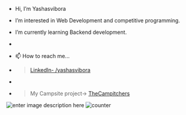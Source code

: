 -  Hi, I’m Yashasvibora 
-  I’m interested in Web Development and competitive programming.
-  I’m currently learning Backend development.
- 

- 📫 How to reach me...
- > [LinkedIn- /yashasvibora](https://www.linkedin.com/in/yashasvibora/)
- 
- > My Campsite project-> [TheCampitchers](pacific-dawn-80914.herokuapp.com)






![enter image description here](https://github-readme-stats.vercel.app/api?username=Yashasvibora&&show_icons=true&title_color=ffffff&icon_color=bb2acf&text_color=daf7dc&bg_color=151515)
     ![counter](https://enr9f7ygnfbw0tn.m.pipedream.net)




<!---
Yashasvibora/Yashasvibora is a ✨ special ✨ repository because its `README.md` (this file) appears on your GitHub profile.
You can click the Preview link to take a look at your changes.
--->
